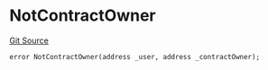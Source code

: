 # NotContractOwner
[Git Source](https://github.com/thrackle-io/Tron/blob/0f66d21b157a740e3d9acae765069e378935a031/src/economic/ruleStorage/RuleStorageDiamondLib.sol)


```solidity
error NotContractOwner(address _user, address _contractOwner);
```

